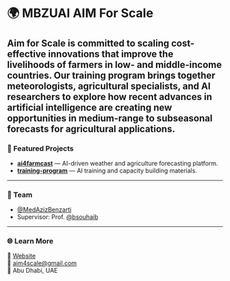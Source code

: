 # 🌍 MBZUAI AIM For Scale

Aim for Scale is committed to scaling cost-effective innovations that improve the livelihoods of farmers in low- and middle-income countries. Our training program brings together meteorologists, agricultural specialists, and AI researchers to explore how recent advances in artificial intelligence are creating new opportunities in medium-range to subseasonal forecasts for agricultural applications.
---

### 🔬 Featured Projects
- [**ai4farmcast**](https://github.com/MBZUAI-Aim-For-scale/ai4farmcast) — AI-driven weather and agriculture forecasting platform.
- [**training-program**](https://github.com/MBZUAI-Aim-For-scale/training-program) — AI training and capacity building materials.

---

### 👥 Team
- [@MedAzizBenzarti](https://github.com/MedAzizBenzarti)
- Supervisor: Prof. [@bsouhaib](https://github.com/bsouhaib)

---

### 🌐 Learn More
📘 [Website](https://ai4farmcast.ai)  
📧 aim4scale@gmail.com  
🏫 Abu Dhabi, UAE
